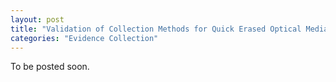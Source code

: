 ```yaml
---
layout: post
title: "Validation of Collection Methods for Quick Erased Optical Media"
categories: "Evidence Collection"
---
```


To be posted soon.